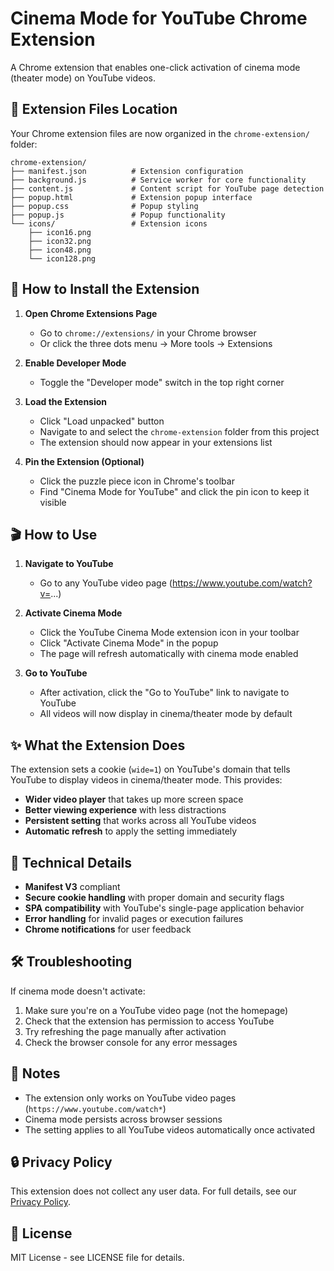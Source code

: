 # Cinema Mode for YouTube Chrome Extension

A Chrome extension that enables one-click activation of cinema mode (theater mode) on YouTube videos.

## 📁 Extension Files Location

Your Chrome extension files are now organized in the `chrome-extension/` folder:

```
chrome-extension/
├── manifest.json          # Extension configuration
├── background.js          # Service worker for core functionality
├── content.js             # Content script for YouTube page detection
├── popup.html             # Extension popup interface
├── popup.css              # Popup styling
├── popup.js               # Popup functionality
└── icons/                 # Extension icons
    ├── icon16.png
    ├── icon32.png
    ├── icon48.png
    └── icon128.png
```

## 🚀 How to Install the Extension

1. **Open Chrome Extensions Page**
   - Go to `chrome://extensions/` in your Chrome browser
   - Or click the three dots menu → More tools → Extensions

2. **Enable Developer Mode**
   - Toggle the "Developer mode" switch in the top right corner

3. **Load the Extension**
   - Click "Load unpacked" button
   - Navigate to and select the `chrome-extension` folder from this project
   - The extension should now appear in your extensions list

4. **Pin the Extension (Optional)**
   - Click the puzzle piece icon in Chrome's toolbar
   - Find "Cinema Mode for YouTube" and click the pin icon to keep it visible

## 🎬 How to Use

1. **Navigate to YouTube**
   - Go to any YouTube video page (https://www.youtube.com/watch?v=...)

2. **Activate Cinema Mode**
   - Click the YouTube Cinema Mode extension icon in your toolbar
   - Click "Activate Cinema Mode" in the popup
   - The page will refresh automatically with cinema mode enabled

3. **Go to YouTube**
   - After activation, click the "Go to YouTube" link to navigate to YouTube
   - All videos will now display in cinema/theater mode by default

## ✨ What the Extension Does

The extension sets a cookie (`wide=1`) on YouTube's domain that tells YouTube to display videos in cinema/theater mode. This provides:

- **Wider video player** that takes up more screen space
- **Better viewing experience** with less distractions
- **Persistent setting** that works across all YouTube videos
- **Automatic refresh** to apply the setting immediately

## 🔧 Technical Details

- **Manifest V3** compliant
- **Secure cookie handling** with proper domain and security flags
- **SPA compatibility** with YouTube's single-page application behavior
- **Error handling** for invalid pages or execution failures
- **Chrome notifications** for user feedback

## 🛠️ Troubleshooting

If cinema mode doesn't activate:
1. Make sure you're on a YouTube video page (not the homepage)
2. Check that the extension has permission to access YouTube
3. Try refreshing the page manually after activation
4. Check the browser console for any error messages

## 📝 Notes

- The extension only works on YouTube video pages (`https://www.youtube.com/watch*`)
- Cinema mode persists across browser sessions
- The setting applies to all YouTube videos automatically once activated

## 🔒 Privacy Policy

This extension does not collect any user data. For full details, see our [Privacy Policy](https://github.com/yourusername/cinema-mode-youtube/blob/main/PRIVACY_POLICY.md).

## 📄 License

MIT License - see LICENSE file for details.
